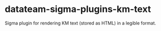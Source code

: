 # datateam-sigma-plugins-km-text
Sigma plugin for rendering KM text (stored as HTML) in a legible format.
